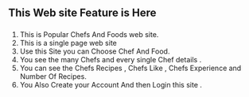 ## This Web site Feature is Here ##
###
1. This is Popular Chefs And Foods web site. 
2. This is a single page web site 
3. Use this Site you can Choose Chef And Food.  
4. You see the many Chefs and every single Chef details .
5. You can see the Chefs Recipes , Chefs Like , Chefs Experience and Number Of Recipes. 
6. You Also Create your Account And then Login this site . 
###